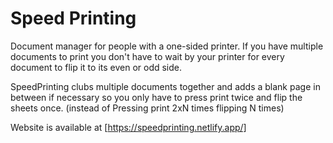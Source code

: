 
# Speed Printing

Document manager for people with a one-sided printer.
If you have multiple documents to print you don't have to wait by your printer for every document to flip it to its even or odd side. 

SpeedPrinting clubs multiple documents together and adds a blank page in between if necessary so you only have to press print twice and flip the sheets once. (instead of Pressing print 2xN times flipping N times)

Website is available at [https://speedprinting.netlify.app/]
